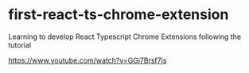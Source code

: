# first-react-ts-chrome-extension

Learning to develop React Typescript Chrome Extensions following the tutorial

https://www.youtube.com/watch?v=GGi7Brsf7js
